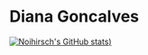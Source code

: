 <h1> Diana Goncalves</h1>

[![Noihirsch's GitHub stats](https://github-readme-stats.vercel.app/api?username=noihirsch&theme=ocean_dark&show_icons=true))](https://github.com/noihirsch/github-readme-stats)

<!---
Noihirsch/Noihirsch is a ✨ special ✨ repository because its `README.md` (this file) appears on your GitHub profile.
You can click the Preview link to take a look at your changes.
--->
